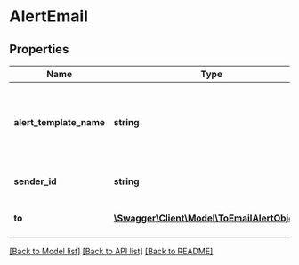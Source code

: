 # AlertEmail

## Properties
Name | Type | Description | Notes
------------ | ------------- | ------------- | -------------
**alert_template_name** | **string** | the name of the alert template to use. Already has to exist in the system. | 
**sender_id** | **string** | the id to identify the sender. | 
**to** | [**\Swagger\Client\Model\ToEmailAlertObject[]**](ToEmailAlertObject.md) | a list of recipients of the alert. | 

[[Back to Model list]](../../README.md#documentation-for-models) [[Back to API list]](../../README.md#documentation-for-api-endpoints) [[Back to README]](../../README.md)


